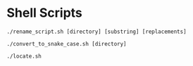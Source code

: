 # Shell Scripts

```
./rename_script.sh [directory] [substring] [replacements]

./convert_to_snake_case.sh [directory]

./locate.sh
```
